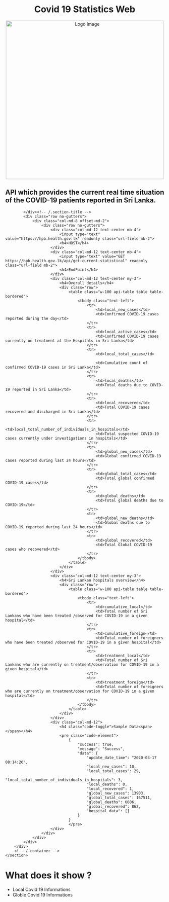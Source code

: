 <h1 align="center">Covid 19 Statistics Web</h1>
<p align="center">
<img src="https://user-images.githubusercontent.com/79355885/126430024-d34cde97-f3de-4ac6-8383-5d3bfd71e9eb.png" align="center" alt="Logo Image" width="500">
</p>


<div class="section-title style-two text-center">
                <h2 class="title wow pixFadeUp">API which provides the current real time situation <br> of the COVID-19 patients reported in Sri Lanka.</h2>

            </div><!-- /.section-title -->
            <div class="row no-gutters">
                <div class="col-md-8 offset-md-2">
                    <div class="row no-gutters">
                        <div class="col-md-12 text-center mb-4">
                            <input type="text" value="https://hpb.health.gov.lk" readonly class="url-field mb-2">
                            <h4>HOST</h4>
                        </div>
                        <div class="col-md-12 text-center mb-4">
                            <input type="text" value="GET https://hpb.health.gov.lk/api/get-current-statistical" readonly class="url-field mb-2">
                            <h4>EndPoint</h4>
                        </div>
                        <div class="col-md-12 text-center my-3">
                            <h4>Overall details</h4>
                            <div class="row">
                                <table class="w-100 api-table table table-bordered">
                                    <tbody class="text-left">
                                        <tr>
                                            <td>local_new_cases</td>
                                            <td>Confirmed COVID-19 cases reported during the day</td>
                                        </tr>
                                        <tr>
                                            <td>local_active_cases</td>
                                            <td>Confirmed COVID-19 cases currently on treatment at the Hospitals in Sri Lanka</td>
                                        </tr>
                                        <tr>
                                            <td>local_total_cases</td>

                                            <td>Cumulative count of confirmed COVID-19 cases in Sri Lanka</td>
                                        </tr>
                                        <tr>
                                            <td>local_deaths</td>
                                            <td>Total deaths due to COVID-19 reported in Sri Lanka</td>
                                        </tr>
                                        <tr>
                                            <td>local_recovered</td>
                                            <td>Total COVID-19 cases recovered and discharged in Sri Lanka</td>
                                        </tr>
                                        <tr>
                                            <td>local_total_number_of_individuals_in_hospitals</td>
                                            <td>Total suspected COVID-19 cases currently under investigations in hospitals</td>
                                        </tr>
                                        <tr>
                                            <td>global_new_cases</td>
                                            <td>Global confirmed COVID-19 cases reported during last 24 hours</td>
                                        </tr>
                                        <tr>
                                            <td>global_total_cases</td>
                                            <td>Total global confirmed COVID-19 cases</td>
                                        </tr>
                                        <tr>
                                            <td>global_deaths</td>
                                            <td>Total global deaths due to COVID-19</td>
                                        </tr>
                                        <tr>
                                            <td>global_new_deaths</td>
                                            <td>Global deaths due to COVID-19 reported during last 24 hours</td>
                                        </tr>
                                        <tr>
                                            <td>global_recovered</td>
                                            <td>Total Global COVID-19 cases who recovered</td>
                                        </tr>
                                    </tbody>
                                </table>
                            </div>
                        </div>
                        <div class="col-md-12 text-center my-3">
                            <h4>Sri Lankan hospitals overview</h4>
                            <div class="row">
                                <table class="w-100 api-table table table-bordered">
                                    <tbody class="text-left">
                                        <tr>
                                            <td>cumulative_local</td>
                                            <td>Total number of Sri Lankans who have been treated /observed for COVID-19 in a given hospital</td>
                                        </tr>
                                        <tr>
                                            <td>cumulative_foreign</td>
                                            <td>Total number of foreigners who have been treated /observed for COVID-19 in a given hospital</td>
                                        </tr>
                                        <tr>
                                            <td>treatment_local</td>
                                            <td>Total number of Sri Lankans who are currently on treatment/observation for COVID-19 in a given hospital</td>
                                        </tr>
                                        <tr>
                                            <td>treatment_foreign</td>
                                            <td>Total number of foreigners who are currently on treatment/observation for COVID-19 in a given hospital</td>
                                        </tr>
                                    </tbody>
                                </table>
                            </div>
                        </div>
                        <div class="col-md-12">
                            <h4 class="code-toggle">Sample Data<span></span></h4>
                            <pre class="code-element">
                                {
                                    "success": true,
                                    "message": "Success",
                                    "data": {
                                        "update_date_time": "2020-03-17 08:14:26",
                                        "local_new_cases": 10,
                                        "local_total_cases": 29,
                                        "local_total_number_of_individuals_in_hospitals": 3,
                                        "local_deaths": 0,
                                        "local_recovered": 1,
                                        "global_new_cases": 13903,
                                        "global_total_cases": 167511,
                                        "global_deaths": 6606,
                                        "global_recovered": 862,
                                        "hospital_data": []
                                    }
                                }
                                </pre>
                        </div>
                    </div>
                </div>
            </div>
        </div>
        <!-- /.container -->
    </section>











# What does it show ?
* Local Covid 19 Informations
* Globle Covid 19 Informations
